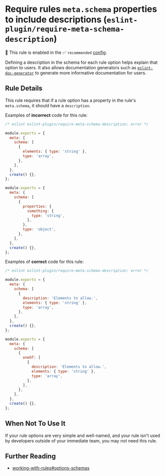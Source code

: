 # Require rules `meta.schema` properties to include descriptions (`eslint-plugin/require-meta-schema-description`)

💼 This rule is enabled in the ✅ `recommended` [config](https://github.com/eslint-community/eslint-plugin-eslint-plugin#presets).

<!-- end auto-generated rule header -->

Defining a description in the schema for each rule option helps explain that option to users.
It also allows documentation generators such as [`eslint-doc-generator`](https://github.com/bmish/eslint-doc-generator) to generate more informative documentation for users.

## Rule Details

This rule requires that if a rule option has a property in the rule's `meta.schema`, it should have a `description`.

Examples of **incorrect** code for this rule:

```js
/* eslint eslint-plugin/require-meta-schema-description: error */

module.exports = {
  meta: {
    schema: [
      {
        elements: { type: 'string' },
        type: 'array',
      },
    ],
  },
  create() {},
};

module.exports = {
  meta: {
    schema: [
      {
        properties: {
          something: {
            type: 'string',
          },
        },
        type: 'object',
      },
    ],
  },
  create() {},
};
```

Examples of **correct** code for this rule:

```js
/* eslint eslint-plugin/require-meta-schema-description: error */

module.exports = {
  meta: {
    schema: [
      {
        description: 'Elements to allow.',
        elements: { type: 'string' },
        type: 'array',
      },
    ],
  },
  create() {},
};

module.exports = {
  meta: {
    schema: [
      {
        oneOf: [
          {
            description: 'Elements to allow.',
            elements: { type: 'string' },
            type: 'array',
          },
        ],
      },
    ],
  },
  create() {},
};
```

## When Not To Use It

If your rule options are very simple and well-named, and your rule isn't used by developers outside of your immediate team, you may not need this rule.

## Further Reading

- [working-with-rules#options-schemas](https://eslint.org/docs/developer-guide/working-with-rules#options-schemas)
